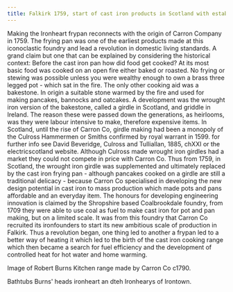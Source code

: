 ```yaml
---
title: Falkirk 1759, start of cast iron products in Scotland with establishment of Carron Co.
---
```

Making the Ironheart frypan reconnects with the origin of Carron Company in 1759. The frying pan was one of the earliest products made at this iconoclastic foundry and lead a revolution in domestic living standards. A grand claim but one that can be explained by considering the historical context: Before the cast iron pan how did food get cooked? At its most basic food was cooked on an open fire either baked or roasted. No frying or stewing was possible unless you were wealthy enough to own a brass three legged pot - which sat in the fire.  The only other cooking aid was a bakestone. In origin a suitable stone warmed by the fire and used for making pancakes, bannocks and oatcakes. A development was the wrought iron version of the bakestone, called a girdle in Scotland, and griddle in Ireland. The reason these were passed down the generations, as heirlooms, was they were labour intensive to make, therefore expensive items. 
In Scotland, until the rise of Carron Co, girdle making had been a monopoly of the Culross Hammermen or Smiths confirmed by royal warrant in 1599. for further info see David Beveridge, Culross and Tulliallan, 1885, chXXI or the electricscotland website. Although Culross made wrought iron girdles had  a market they could not compete in price with Carron Co. Thus from 1759, in Scotland, the wrought iron girdle was supplemented and ultimately replaced by the cast iron frying pan - although pancakes cooked on a girdle are still a traditional delicacy - because Carron Co specialised in developing the new design potential in cast iron to mass production which made pots and pans affordable and an everyday item. 
The honours for developing engineering innovation is claimed by the Shropshire based Coalbrookdale foundry, from 1709 they were able to use coal as fuel to make cast iron for pot and pan making, but on a limited scale. It was from this foundry that Carron Co recruited its ironfounders to start its new ambitious scale of production in Falkirk. Thus a revolution began, one thing led to another a frypan led to a better way of heating it which led to the birth of the cast iron cooking range which then became a search for fuel efficiency and the development of controlled heat for hot water and home warming.  

Image of Robert Burns Kitchen range made by Carron Co c1790.

Bathtubs
Burns' heads
ironheart an dteh Ironhearys of Irontown.
